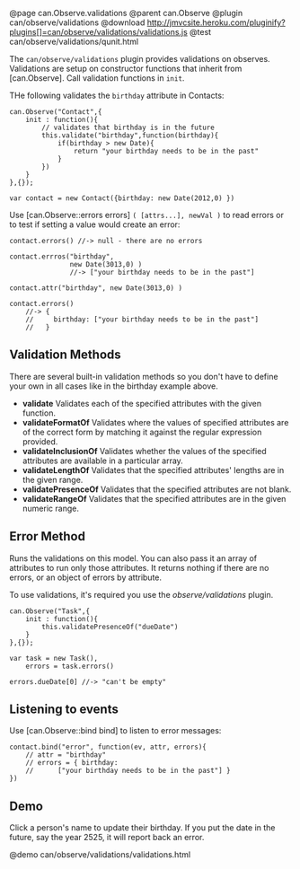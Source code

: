 @page can.Observe.validations
@parent can.Observe
@plugin can/observe/validations
@download http://jmvcsite.heroku.com/pluginify?plugins[]=can/observe/validations/validations.js
@test can/observe/validations/qunit.html

The `can/observe/validations` plugin provides validations on observes. Validations
are setup on constructor functions that inherit from [can.Observe]. Call
validation functions in `init`.

THe following validates the `birthday` attribute in Contacts:

    can.Observe("Contact",{
    	init : function(){
    		// validates that birthday is in the future
    		this.validate("birthday",function(birthday){
    			if(birthday > new Date){
    				return "your birthday needs to be in the past"
    			}
    		})
    	}
    },{});
    
    var contact = new Contact({birthday: new Date(2012,0) })

Use [can.Observe::errors errors] `( [attrs...], newVal )` to read errors
or to test if setting a value would create an error:

    contact.errors() //-> null - there are no errors
    
    contact.errros("birthday", 
                   new Date(3013,0) ) 
                   //-> ["your birthday needs to be in the past"] 
    
    contact.attr("birthday", new Date(3013,0) )
    
    contact.errors() 
        //-> {
        //     birthday: ["your birthday needs to be in the past"]
        //   }

## Validation Methods

There are several built-in validation methods so you don't have to define your own in all cases like in the birthday example above.

- __validate__ Validates each of the specified attributes with the given function.
- __validateFormatOf__ Validates where the values of specified attributes are of the correct form by matching it against the regular expression provided.	
- __validateInclusionOf__ Validates whether the values of the specified attributes are available in a particular array.	
- __validateLengthOf__ Validates that the specified attributes' lengths are in the given range.	
- __validatePresenceOf__ Validates that the specified attributes are not blank.	
- __validateRangeOf__ Validates that the specified attributes are in the given numeric range.

## Error Method

Runs the validations on this model. You can also pass it an array of attributes to run only those attributes. It returns nothing if there are no errors, or an object of errors by attribute.

To use validations, it's required you use the _observe/validations_ plugin.

	can.Observe("Task",{
		init : function(){
			this.validatePresenceOf("dueDate")
		}
	},{});

	var task = new Task(),
    	errors = task.errors()

	errors.dueDate[0] //-> "can't be empty"

## Listening to events

Use [can.Observe::bind bind] to listen to error messages:

	contact.bind("error", function(ev, attr, errors){
		// attr = "birthday"
		// errors = { birthday: 
		//		["your birthday needs to be in the past"] }
	})

## Demo

Click a person's name to update their birthday.  If you put the date
in the future, say the year 2525, it will report back an error.

@demo can/observe/validations/validations.html
